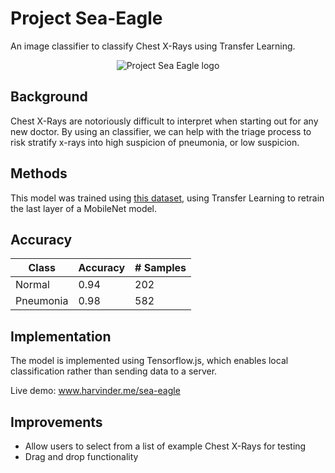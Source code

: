 # Project Sea-Eagle
An image classifier to classify Chest X-Rays using Transfer Learning.

<p align="center">
  <img src="https://i.ibb.co/VY9G76d/eagle.png" alt="Project Sea Eagle logo"/>
</p>

## Background
Chest X-Rays are notoriously difficult to interpret when starting out for any new doctor. By using an classifier, we can help with
the triage process to risk stratify x-rays into high suspicion of pneumonia, or low suspicion.

## Methods
This model was trained using [this dataset](https://www.kaggle.com/paultimothymooney/chest-xray-pneumonia), using Transfer Learning to retrain the last layer of a MobileNet model.

## Accuracy
| Class     | Accuracy | # Samples |
|-----------|----------|-----------|
| Normal    | 0.94     | 202       |
| Pneumonia | 0.98     | 582       |

## Implementation
The model is implemented using Tensorflow.js, which enables local classification rather than sending data to a server.

Live demo: www.harvinder.me/sea-eagle

## Improvements
- Allow users to select from a list of example Chest X-Rays for testing
- Drag and drop functionality
